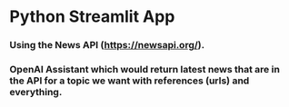 # Python Streamlit App 

### Using the News API (https://newsapi.org/).
### OpenAI Assistant which would return latest news that are in the API for a topic we want with references (urls) and everything.
